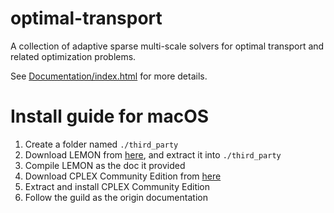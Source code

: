 # optimal-transport
A collection of adaptive sparse multi-scale solvers for optimal transport and related optimization problems.

See [Documentation/index.html](http://htmlpreview.github.io/?https://github.com/bernhard-schmitzer/optimal-transport/blob/master/Documentation/index.html) for more details.

# Install guide for macOS
1. Create a folder named `./third_party`
2. Download LEMON from [here](http://lemon.cs.elte.hu/pub/sources/lemon-1.3.1.tar.gz), and extract it into `./third_party`
3. Compile LEMON as the doc it provided
4. Download CPLEX Community Edition from [here](https://ak-dsw-mul.dhe.ibm.com/sdfdl/v2/fulfill/CNN0KML/Xa.2/Xb.apj9sOpp4MomMLXUqcDqLQAl0aa33cr32ZezzyYw4uc/Xc.CNN0KML/COSCE128MACOS.zip/Xd./Xf.LPR.D1VC/Xg.9582191/Xi.ESD-ILOG-OPST-EVAL/XY.regsrvs/XZ.vQm1VBxQt03z3wPAgNmt_Fp9Izk/COSCE128MACOS.zip)
5. Extract and install CPLEX Community Edition
6. Follow the guild as the origin documentation

